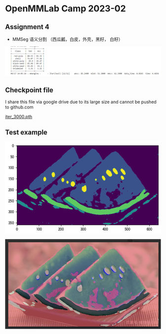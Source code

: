 # OpenMMLab Camp 2023-02

## Assignment 4
- MMSeg 语义分割 （西瓜瓤，白皮，外壳，黑籽， 白籽）

![model_checkpoint_valuation.png](./model_checkpoint_valuation.png)

## Checkpoint file
I share this file via google drive due to its large size and cannot be pushed to github.com

 [iter_3000.pth](https://drive.google.com/file/d/103rtx2fjEDOAhsRqRta_ObU0MjFE3ghO/view?usp=sharing)


## Test example
![test_infer_1.png](./test_infer_1.png)

![test_infer_map_1.png](./test_infer_map_1.png)